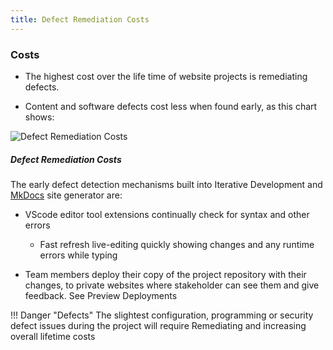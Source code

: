 ```yaml
---
title: Defect Remediation Costs​
---
```


### Costs

- The highest cost over the life time of website projects is remediating defects.

- Content and software defects cost less when found early, as this chart shows:

![Defect Remediation Costs](/img/bugFixChart.jpg)

##### Defect Remediation Costs

The early defect detection mechanisms built into Iterative Development and [MkDocs]() site generator are:

- VScode editor tool extensions continually check for syntax and other errors

	- Fast refresh live-editing quickly showing changes and any runtime errors while typing

- Team members deploy their copy of the project repository with their changes, to private websites where stakeholder can see them and give feedback. See Preview Deployments
 
!!! Danger "Defects"
	The slightest configuration, programming or security defect issues during the project will require Remediating and increasing overall lifetime costs 
